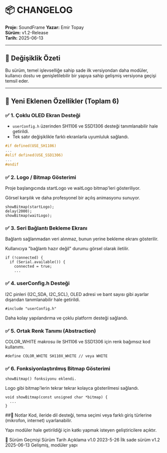 # 📦 CHANGELOG

**Proje:** SoundFrame
**Yazar:** Emir Topay  
**Sürüm:** v1.2-Release  
**Tarih:** 2025-06-13

---

## 🔄 Değişiklik Özeti

Bu sürüm, temel işlevselliğe sahip sade ilk versiyondan daha modüler, kullanıcı dostu ve genişletilebilir bir yapıya sahip gelişmiş versiyona geçişi temsil eder.

---

## 🚀 Yeni Eklenen Özellikler (Toplam 6)

### ✅ 1. Çoklu OLED Ekran Desteği
- `userConfig.h` üzerinden SH1106 ve SSD1306 desteği tanımlanabilir hale getirildi.
- Tek satır değişiklikle farklı ekranlarla uyumluluk sağlandı.
```cpp
#if defined(USE_SH1106)
...
#elif defined(USE_SSD1306)
...
#endif
```
### ✅ 2. Logo / Bitmap Gösterimi
Proje başlangıcında startLogo ve waitLogo bitmap'leri gösteriliyor.

Görsel karşılık ve daha profesyonel bir açılış animasyonu sunuyor.
```
showBitmap(startLogo);
delay(2000);
showBitmap(waitLogo);
```
### ✅ 3. Seri Bağlantı Bekleme Ekranı
Bağlantı sağlanmadan veri alınmaz, bunun yerine bekleme ekranı gösterilir.

Kullanıcıya "bağlantı hazır değil" durumu görsel olarak iletilir.

```
if (!connected) {
  if (Serial.available()) {
    connected = true;
    ...
```
### ✅ 4. userConfig.h Desteği
I2C pinleri (I2C_SDA, I2C_SCL), OLED adresi ve bant sayısı gibi ayarlar dışarıdan tanımlanabilir hale getirildi.

```
#include "userConfig.h"
```
Daha kolay yapılandırma ve çoklu platform desteği sağlandı.

### ✅ 5. Ortak Renk Tanımı (Abstraction)
COLOR_WHITE makrosu ile SH1106 ve SSD1306 için renk bağımsız kod kullanımı.

```
#define COLOR_WHITE SH110X_WHITE // veya WHITE
```
### ✅ 6. Fonksiyonlaştırılmış Bitmap Gösterimi
```
showBitmap() fonksiyonu eklendi.
```
Logo gibi bitmap'lerin tekrar tekrar kolayca gösterilmesi sağlandı.

```
void showBitmap(const unsigned char *bitmap) {
  ...
}
```
##📌 Notlar
Kod, ileride dil desteği, tema seçimi veya farklı giriş türlerine (mikrofon, internet) uyarlanabilir.

Yapı modüler hale getirildiği için katkı yapmak isteyen geliştiricilere açıktır.

🔢 Sürüm Geçmişi
Sürüm	Tarih	Açıklama
v1.0	2023-5-26	İlk sade sürüm
v1.2	2025-06-13	Gelişmiş, modüler yapı

